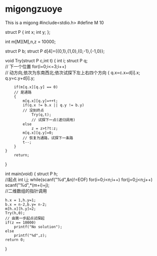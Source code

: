 # migongzuoye
This is a migong
#include<stdio.h>
#define M 10 

struct P
{
    int x; 
    int y; 
};

int m[M][M],n,z = 10000; 

struct P b;
struct P d[4]={{0,1},{1,0},{0,-1},{-1,0}};

void Try(struct P c,int t)
{
    int i;
    struct P q;                                                
	// 下一个位置 
    for(i=0;i<=3;i++)                                         
	// 动方向,依次为东南西北;依次试探下左上右四个方向
    {
        q.x=c.x+d[i].x;
        q.y=c.y+d[i].y;

        if(m[q.x][q.y] == 0)                           
		// 是通路
        {
            m[q.x][q.y]=++t;
            if(q.x != b.x || q.y != b.y)            
			// 没到终点
                Try(q,t);                          
				// 试探下一点(递归调用)
            else
                z = z>t?t:z; 
            m[q.x][q.y]=0;                       
			// 恢复为通路，试探下一条路
            t--;
        }
    }
        return;
}

int main(void)
{
    struct P h;                             
	//起点
    int i,j;
    while(scanf("%d",&n)!=EOF)
        for(i=0;i<n;i++)
            for(j=0;j<n;j++)
                scanf("%d",*(m+i)+j);  
				//二维数组的指针调用
      
    h.x = 1,h.y=1;
    b.x = n-2,b.y= n-2;
    m[h.x][h.y]=2;
    Try(h,0);                      
	// 由第一步起点试探起
    if(z == 10000)
        printf("No solution");
    else
        printf("%d",z);
    return 0;
}
